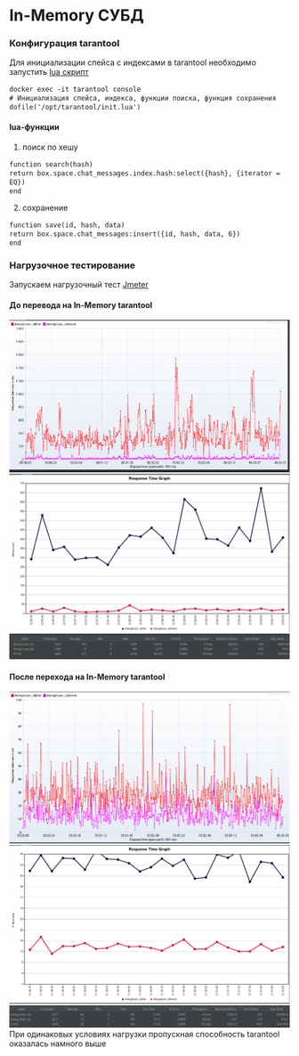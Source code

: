# In-Memory СУБД
### Конфигурация tarantool
Для инициализации спейса с индексами в tarantool необходимо запустить [lua скрипт](tarantool/conf/tarantool_init.lua)

```
docker exec -it tarantool console
# Инициализация спейса, индекса, функции поиска, функция сохранения
dofile('/opt/tarantool/init.lua')
```

#### lua-функции
1) поиск по хешу
```
function search(hash)
return box.space.chat_messages.index.hash:select({hash}, {iterator = EQ})
end
```

2) сохранение
```
function save(id, hash, data)
return box.space.chat_messages:insert({id, hash, data, 6})
end
```

### Нагрузочное тестирование
Запускаем нагрузочный тест [Jmeter](jmeter/otus_highload_test_plan.jmx)

#### До перевода на In-Memory tarantool
![response_latencies.png](before_in-memory-db/response_latencies.png)
![response _time.png](before_in-memory-db/response_time.png)
![summary_report.png](before_in-memory-db/summary_report.png)

#### После перехода на In-Memory tarantool
![response_latencies.png](after_in-memory-db/response_latencies.png)
![response_time.png](after_in-memory-db/response_time.png)
![summary_report.png](after_in-memory-db/summary_report.png)
При одинаковых условиях нагрузки пропускная способность tarantool оказалась намного выше